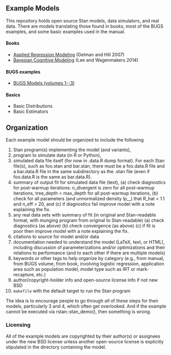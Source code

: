 ## Example Models

This repository holds open source Stan models, data simulators, and real data.  There are models translating those found in books, most of the BUGS examples, and some basic examples used in the manual.

#### Books

* [Applied Regression Modeling](https://github.com/stan-dev/example-models/wiki/ARM-Models) (Gelman and Hill 2007)
* [Bayesian Cognitive Modeling](https://github.com/stan-dev/example-models/tree/master/Bayesian_Cognitive_Modeling) (Lee and Wagenmakers 2014)

#### BUGS examples

- [BUGS Models (volumes 1--3)](https://github.com/stan-dev/example-models/wiki/BUGS-Examples)

#### Basics

- Basic Distributions
- Basic Estimators

## Organization

Each example model should be organized to include the following

1.  Stan program(s) implementing the model (and variants),
2.  program to simulate data (in R or Python),
3.  simulated data file itself (for now in .data.R dump format). For each Stan file(s), such as foo.stan and bar.stan, there must be a foo.data.R file and a bar.data.R file in the same subdirectory as the .stan file (even if foo.data.R is the same as bar.data.R).
4.  summary of output fit for simulated data file (text),
    (a) check diagnostics for post-warmup iterations: n_divergent is zero for all post-warmup iterations, tree_depth < max_depth for all post-warmup iterations,
    (b) check for all parameters (and unnormalized density lp__) that R_hat < 1.1 and n_eff > 20, and
    (c) if diagnostics fail improve model with a note explaining the fix.
5.  any real data sets with summary of fit (in original and Stan-readable format, with munging program from original to Stan-readable)
    (a) check diagnostics (as above)
    (b) check convergence (as above)
    (c) if fit is poor then improve model with a note explaining the fix.
6.  citations to source for model and/or data
7.  documentation needed to understand the model (LaTeX, text, or HTML), including discussion of parameterizations and/or optimizations and their relations to performance (and to each other if there are multiple models)
8.  keywords or other tags to help organize by category (e.g., from manual, from BUGS volume, from book, involving logistic regression, application area such as population model, model type such as IRT or mark-recapture, etc.)
9.  author/copyright-holder info and open-source license info if not new BSD
10. `makefile` with the default target to run the Stan program

The idea is to encourage people to go through *all* of these steps for their models, particularly 3 and 4, which often get overlooked. And if the example cannot be executed via rstan::stan_demo(), then something is wrong.

### Licensing

All of the example models are copyrighted by their author(s) or assignees under the new BSD license unless another open-source license is explicitly stipulated in the directory containing the model.
